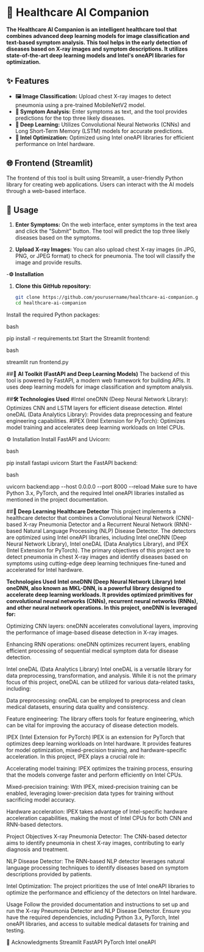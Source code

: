 # 🏥 Healthcare AI Companion

**The Healthcare AI Companion is an intelligent healthcare tool that combines advanced deep learning models for image classification and text-based symptom analysis. This tool helps in the early detection of diseases based on X-ray images and symptom descriptions. It utilizes state-of-the-art deep learning models and Intel's oneAPI libraries for optimization.**

## ✨ Features
- **🖼️ Image Classification:** Upload chest X-ray images to detect pneumonia using a pre-trained MobileNetV2 model.
- **💬 Symptom Analysis:** Enter symptoms as text, and the tool provides predictions for the top three likely diseases.
- **🧠 Deep Learning:** Utilizes Convolutional Neural Networks (CNNs) and Long Short-Term Memory (LSTM) models for accurate predictions.
- **🚀 Intel Optimization:** Optimized using Intel oneAPI libraries for efficient performance on Intel hardware.

## 🌐 Frontend (Streamlit)
The frontend of this tool is built using Streamlit, a user-friendly Python library for creating web applications. Users can interact with the AI models through a web-based interface.

## 🚀 Usage
1. **Enter Symptoms:** On the web interface, enter symptoms in the text area and click the "Submit" button. The tool will predict the top three likely diseases based on the symptoms.

2. **Upload X-ray Images:** You can also upload chest X-ray images (in JPG, PNG, or JPEG format) to check for pneumonia. The tool will classify the image and provide results.

-**⚙️ Installation**
1. **Clone this GitHub repository:**

   ```bash
   git clone https://github.com/yourusername/healthcare-ai-companion.git
   cd healthcare-ai-companion

Install the required Python packages:

bash

pip install -r requirements.txt
Start the Streamlit frontend:

bash

streamlit run frontend.py

##**🧰 AI Toolkit (FastAPI and Deep Learning Models)**
The backend of this tool is powered by FastAPI, a modern web framework for building APIs. It uses deep learning models for image classification and symptom analysis.

##**🛠️ Technologies Used**
#Intel oneDNN (Deep Neural Network Library): Optimizes CNN and LSTM layers for efficient disease detection.
#Intel oneDAL (Data Analytics Library): Provides data preprocessing and feature engineering capabilities.
#IPEX (Intel Extension for PyTorch): Optimizes model training and accelerates deep learning workloads on Intel CPUs.


⚙️ Installation
Install FastAPI and Uvicorn:

bash

pip install fastapi uvicorn
Start the FastAPI backend:

bash

uvicorn backend:app --host 0.0.0.0 --port 8000 --reload
Make sure to have Python 3.x, PyTorch, and the required Intel oneAPI libraries installed as mentioned in the project documentation.

##**🧬 Deep Learning Healthcare Detector**
This project implements a healthcare detector that combines a Convolutional Neural Network (CNN)-based X-ray Pneumonia Detector and a Recurrent Neural Network (RNN)-based Natural Language Processing (NLP) Disease Detector. The detectors are optimized using Intel oneAPI libraries, including Intel oneDNN (Deep Neural Network Library), Intel oneDAL (Data Analytics Library), and IPEX (Intel Extension for PyTorch). The primary objectives of this project are to detect pneumonia in chest X-ray images and identify diseases based on symptoms using cutting-edge deep learning techniques fine-tuned and accelerated for Intel hardware.

**Technologies Used**
__Intel oneDNN (Deep Neural Network Library)__
__Intel oneDNN, also known as MKL-DNN, is a powerful library designed to accelerate deep learning workloads. It provides optimized primitives for convolutional neural networks (CNNs), recurrent neural networks (RNNs), and other neural network operations. In this project, oneDNN is leveraged for:__

Optimizing CNN layers: oneDNN accelerates convolutional layers, improving the performance of image-based disease detection in X-ray images.

Enhancing RNN operations: oneDNN optimizes recurrent layers, enabling efficient processing of sequential medical symptom data for disease detection.

Intel oneDAL (Data Analytics Library)
Intel oneDAL is a versatile library for data preprocessing, transformation, and analysis. While it is not the primary focus of this project, oneDAL can be utilized for various data-related tasks, including:

Data preprocessing: oneDAL can be employed to preprocess and clean medical datasets, ensuring data quality and consistency.

Feature engineering: The library offers tools for feature engineering, which can be vital for improving the accuracy of disease detection models.

IPEX (Intel Extension for PyTorch)
IPEX is an extension for PyTorch that optimizes deep learning workloads on Intel hardware. It provides features for model optimization, mixed-precision training, and hardware-specific acceleration. In this project, IPEX plays a crucial role in:

Accelerating model training: IPEX optimizes the training process, ensuring that the models converge faster and perform efficiently on Intel CPUs.

Mixed-precision training: With IPEX, mixed-precision training can be enabled, leveraging lower-precision data types for training without sacrificing model accuracy.

Hardware acceleration: IPEX takes advantage of Intel-specific hardware acceleration capabilities, making the most of Intel CPUs for both CNN and RNN-based detectors.

Project Objectives
X-ray Pneumonia Detector: The CNN-based detector aims to identify pneumonia in chest X-ray images, contributing to early diagnosis and treatment.

NLP Disease Detector: The RNN-based NLP detector leverages natural language processing techniques to identify diseases based on symptom descriptions provided by patients.

Intel Optimization: The project prioritizes the use of Intel oneAPI libraries to optimize the performance and efficiency of the detectors on Intel hardware.

Usage
Follow the provided documentation and instructions to set up and run the X-ray Pneumonia Detector and NLP Disease Detector. Ensure you have the required dependencies, including Python 3.x, PyTorch, Intel oneAPI libraries, and access to suitable medical datasets for training and testing.


🙏 Acknowledgments
Streamlit
FastAPI
PyTorch
Intel oneAPI
